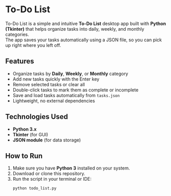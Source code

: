 # To-Do List
To-Do List is a simple and intuitive **To-Do List** desktop app built with **Python (Tkinter)** that helps organize tasks into daily, weekly, and monthly categories.  
The app saves your tasks automatically using a JSON file, so you can pick up right where you left off.

## Features
- Organize tasks by **Daily**, **Weekly**, or **Monthly** category
- Add new tasks quickly with the Enter key
- Remove selected tasks or clear all
- Double-click tasks to mark them as complete or incomplete
- Save and load tasks automatically from `tasks.json`
- Lightweight, no external dependencies

## Technologies Used
- **Python 3.x**
- **Tkinter** (for GUI)
- **JSON module** (for data storage)

## How to Run
1. Make sure you have **Python 3** installed on your system.
2. Download or clone this repository.
3. Run the script in your terminal or IDE:
   ```bash
   python todo_list.py
